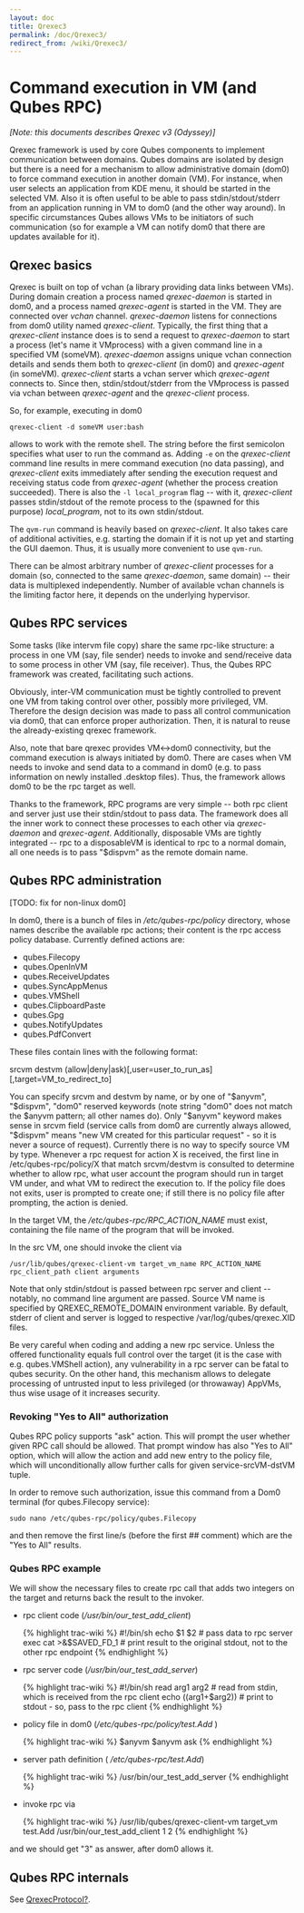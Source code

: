 ```yaml
---
layout: doc
title: Qrexec3
permalink: /doc/Qrexec3/
redirect_from: /wiki/Qrexec3/
---
```


Command execution in VM (and Qubes RPC)
=======================================

*[Note: this documents describes Qrexec v3 (Odyssey)]*

Qrexec framework is used by core Qubes components to implement communication between domains. Qubes domains are isolated by design but there is a need for a mechanism to allow administrative domain (dom0) to force command execution in another domain (VM). For instance, when user selects an application from KDE menu, it should be started in the selected VM. Also it is often useful to be able to pass stdin/stdout/stderr from an application running in VM to dom0 (and the other way around). In specific circumstances Qubes allows VMs to be initiators of such communication (so for example a VM can notify dom0 that there are updates available for it).

Qrexec basics
-------------

Qrexec is built on top of vchan (a library providing data links between VMs). During domain creation a process named *qrexec-daemon* is started in dom0, and a process named *qrexec-agent* is started in the VM. They are connected over *vchan* channel. *qrexec-daemon* listens for connections from dom0 utility named *qrexec-client*. Typically, the first thing that a *qrexec-client* instance does is to send a request to *qrexec-daemon* to start a process (let's name it VMprocess) with a given command line in a specified VM (someVM). *qrexec-daemon* assigns unique vchan connection details and sends them both to *qrexec-client* (in dom0) and *qrexec-agent* (in someVM). *qrexec-client* starts a vchan server which *qrexec-agent* connects to. Since then, stdin/stdout/stderr from the VMprocess is passed via vchan between *qrexec-agent* and the *qrexec-client* process.

So, for example, executing in dom0

`qrexec-client -d someVM user:bash`

allows to work with the remote shell. The string before the first semicolon specifies what user to run the command as. Adding `-e` on the *qrexec-client* command line results in mere command execution (no data passing), and *qrexec-client* exits immediately after sending the execution request and receiving status code from *qrexec-agent* (whether the process creation succeeded). There is also the `-l local_program` flag -- with it, *qrexec-client* passes stdin/stdout of the remote process to the (spawned for this purpose) *local\_program*, not to its own stdin/stdout.

The `qvm-run` command is heavily based on *qrexec-client*. It also takes care of additional activities, e.g. starting the domain if it is not up yet and starting the GUI daemon. Thus, it is usually more convenient to use `qvm-run`.

There can be almost arbitrary number of *qrexec-client* processes for a domain (so, connected to the same *qrexec-daemon*, same domain) -- their data is multiplexed independently. Number of available vchan channels is the limiting factor here, it depends on the underlying hypervisor.

Qubes RPC services
------------------

Some tasks (like intervm file copy) share the same rpc-like structure: a process in one VM (say, file sender) needs to invoke and send/receive data to some process in other VM (say, file receiver). Thus, the Qubes RPC framework was created, facilitating such actions.

Obviously, inter-VM communication must be tightly controlled to prevent one VM from taking control over other, possibly more privileged, VM. Therefore the design decision was made to pass all control communication via dom0, that can enforce proper authorization. Then, it is natural to reuse the already-existing qrexec framework.

Also, note that bare qrexec provides VM\<-\>dom0 connectivity, but the command execution is always initiated by dom0. There are cases when VM needs to invoke and send data to a command in dom0 (e.g. to pass information on newly installed .desktop files). Thus, the framework allows dom0 to be the rpc target as well.

Thanks to the framework, RPC programs are very simple -- both rpc client and server just use their stdin/stdout to pass data. The framework does all the inner work to connect these processes to each other via *qrexec-daemon* and *qrexec-agent*. Additionally, disposable VMs are tightly integrated -- rpc to a disposableVM is identical to rpc to a normal domain, all one needs is to pass "\$dispvm" as the remote domain name.

Qubes RPC administration
------------------------

[TODO: fix for non-linux dom0]

In dom0, there is a bunch of files in */etc/qubes-rpc/policy* directory, whose names describe the available rpc actions; their content is the rpc access policy database. Currently defined actions are:

-   qubes.Filecopy
-   qubes.OpenInVM
-   qubes.ReceiveUpdates
-   qubes.SyncAppMenus
-   qubes.VMShell
-   qubes.ClipboardPaste
-   qubes.Gpg
-   qubes.NotifyUpdates
-   qubes.PdfConvert

These files contain lines with the following format:

srcvm destvm (allow|deny|ask)[,user=user\_to\_run\_as][,target=VM\_to\_redirect\_to]

You can specify srcvm and destvm by name, or by one of "\$anyvm", "\$dispvm", "dom0" reserved keywords (note string "dom0" does not match the \$anyvm pattern; all other names do). Only "\$anyvm" keyword makes sense in srcvm field (service calls from dom0 are currently always allowed, "\$dispvm" means "new VM created for this particular request" - so it is never a source of request). Currently there is no way to specify source VM by type. Whenever a rpc request for action X is received, the first line in /etc/qubes-rpc/policy/X that match srcvm/destvm is consulted to determine whether to allow rpc, what user account the program should run in target VM under, and what VM to redirect the execution to. If the policy file does not exits, user is prompted to create one; if still there is no policy file after prompting, the action is denied.

In the target VM, the */etc/qubes-rpc/RPC\_ACTION\_NAME* must exist, containing the file name of the program that will be invoked.

In the src VM, one should invoke the client via

`/usr/lib/qubes/qrexec-client-vm target_vm_name RPC_ACTION_NAME rpc_client_path client arguments`

Note that only stdin/stdout is passed between rpc server and client -- notably, no command line argument are passed. Source VM name is specified by QREXEC\_REMOTE\_DOMAIN environment variable. By default, stderr of client and server is logged to respective /var/log/qubes/qrexec.XID files.

Be very careful when coding and adding a new rpc service. Unless the offered functionality equals full control over the target (it is the case with e.g. qubes.VMShell action), any vulnerability in a rpc server can be fatal to qubes security. On the other hand, this mechanism allows to delegate processing of untrusted input to less privileged (or throwaway) AppVMs, thus wise usage of it increases security.

### Revoking "Yes to All" authorization

Qubes RPC policy supports "ask" action. This will prompt the user whether given RPC call should be allowed. That prompt window has also "Yes to All" option, which will allow the action and add new entry to the policy file, which will unconditionally allow further calls for given service-srcVM-dstVM tuple.

In order to remove such authorization, issue this command from a Dom0 terminal (for qubes.Filecopy service):

`sudo nano /etc/qubes-rpc/policy/qubes.Filecopy`

and then remove the first line/s (before the first \#\# comment) which are the "Yes to All" results.

### Qubes RPC example

We will show the necessary files to create rpc call that adds two integers on the target and returns back the result to the invoker.

-   rpc client code (*/usr/bin/our\_test\_add\_client*)

    {% highlight trac-wiki %}
    #!/bin/sh
    echo $1 $2    # pass data to rpc server
    exec cat >&$SAVED_FD_1 # print result to the original stdout, not to the other rpc endpoint
    {% endhighlight %}

-   rpc server code (*/usr/bin/our\_test\_add\_server*)

    {% highlight trac-wiki %}
    #!/bin/sh
    read arg1 arg2 # read from stdin, which is received from the rpc client
    echo $(($arg1+$arg2)) # print to stdout - so, pass to the rpc client
    {% endhighlight %}

-   policy file in dom0 (*/etc/qubes-rpc/policy/test.Add* )

    {% highlight trac-wiki %}
    $anyvm $anyvm ask
    {% endhighlight %}

-   server path definition ( */etc/qubes-rpc/test.Add*)

    {% highlight trac-wiki %}
    /usr/bin/our_test_add_server
    {% endhighlight %}

-   invoke rpc via

    {% highlight trac-wiki %}
    /usr/lib/qubes/qrexec-client-vm target_vm test.Add /usr/bin/our_test_add_client 1 2
    {% endhighlight %}

and we should get "3" as answer, after dom0 allows it.

Qubes RPC internals
-------------------

See [QrexecProtocol?](/doc/QrexecProtocol).
